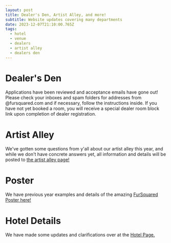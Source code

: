 ```yaml
---
layout: post
title: Dealer's Den, Artist Alley, and more!
subtitle: Website updates covering many departments
date: 2023-12-07T21:10:00.765Z
tags:
  - hotel
  - venue
  - dealers
  - artist alley
  - dealers den
---
```

# Dealer's Den
Applications have been reviewed and acceptance emails have gone out!  Please check your inboxes and spam folders for addresses from @fursquared.com and if necessary, follow the instructions inside.  If you have not yet booked a room, you will receive a special dealer room block link upon completion of dealer registration.

# Artist Alley
We've gotten some questions from y'all about our artist alley this year, and while we don't have concrete answers yet, all information and details will be posted to [the artist alley page!](/artist-alley)

# Poster
We have previous year examples and details of the amazing [FurSquared Poster here!](/poster)

# Hotel Details
We have made some updates and clarifications over at the [Hotel Page.](/hotel)

